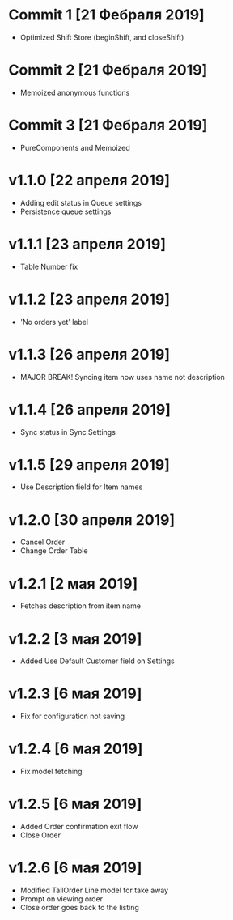 # Commit 1 [21 Фебраля 2019]
- Optimized Shift Store (beginShift, and closeShift) 

# Commit 2 [21 Фебраля 2019]
- Memoized anonymous functions

# Commit 3 [21 Фебраля 2019]
- PureComponents and Memoized

# v1.1.0 [22 апреля 2019]
- Adding edit status in Queue settings
- Persistence queue settings

# v1.1.1 [23 апреля 2019]
- Table Number fix

# v1.1.2 [23 апреля 2019]
- 'No orders yet' label

# v1.1.3 [26 апреля 2019]
- MAJOR BREAK! Syncing item now uses name not description

# v1.1.4 [26 апреля 2019]
- Sync status in Sync Settings

# v1.1.5 [29 апреля 2019]
- Use Description field for Item names 

# v1.2.0 [30 апреля 2019]
- Cancel Order
- Change Order Table

# v1.2.1 [2 мая 2019]
- Fetches description from item name

# v1.2.2 [3 мая 2019]
- Added Use Default Customer field on Settings

# v1.2.3 [6 мая 2019]
- Fix for configuration not saving

# v1.2.4 [6 мая 2019]
- Fix model fetching

# v1.2.5 [6 мая 2019]
- Added Order confirmation exit flow
- Close Order

# v1.2.6 [6 мая 2019]
- Modified TailOrder Line model for take away
- Prompt on viewing order
- Close order goes back to the listing